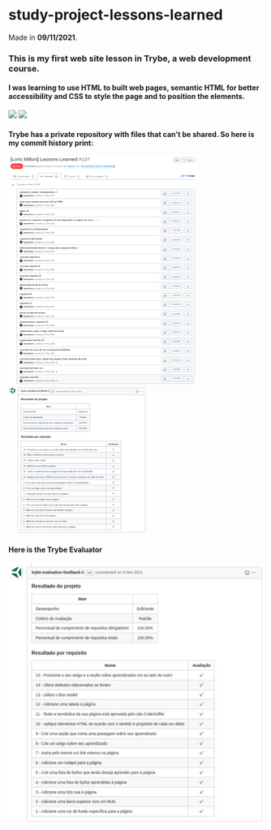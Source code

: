 # study-project-lessons-learned
Made in **09/11/2021**.

### This is my first web site lesson in Trybe, a web development course.
#### I was learning to use HTML to built web pages, semantic HTML for better accessibility and CSS to style the page and to position the elements.
<img src='https://cdn.jsdelivr.net/gh/devicons/devicon/icons/html5/html5-plain.svg' width='40'/> <img src='https://cdn.jsdelivr.net/gh/devicons/devicon/icons/css3/css3-plain.svg' width='40'/>

#### Trybe has a private repository with files that can't be shared. So here is my commit history print:
<img src='images-readme/commit-history.png'>
<img src='images-readme/evaluator.png'>

#### Here is the Trybe Evaluator
<img src='images-readme/study-03.jpeg'>
